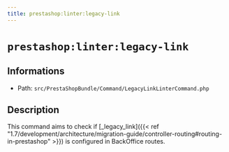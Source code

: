 ```yaml
---
title: prestashop:linter:legacy-link
---
```


# `prestashop:linter:legacy-link`

## Informations

* Path: `src/PrestaShopBundle/Command/LegacyLinkLinterCommand.php`

## Description

This command aims to check if [_legacy_link]({{< ref "1.7/development/architecture/migration-guide/controller-routing#routing-in-prestashop" >}}) is configured in BackOffice routes.
